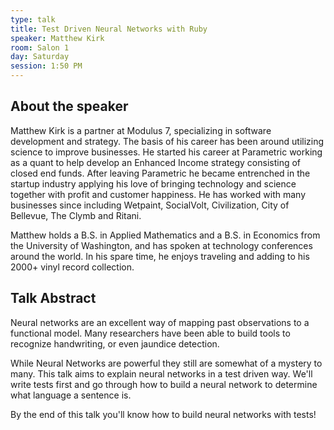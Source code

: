 ```yaml
---
type: talk
title: Test Driven Neural Networks with Ruby
speaker: Matthew Kirk
room: Salon 1
day: Saturday
session: 1:50 PM
---
```


## About the speaker

Matthew Kirk is a partner at Modulus 7, specializing in software development and strategy. The basis of his career has been around utilizing science to improve businesses. He started his career at Parametric working as a quant to help develop an Enhanced Income strategy consisting of closed end funds. After leaving Parametric he became entrenched in the startup industry applying his love of bringing technology and science together with profit and customer happiness. He has worked with many businesses since including Wetpaint, SocialVolt, Civilization, City of Bellevue, The Clymb and Ritani.

Matthew holds a B.S. in Applied Mathematics and a B.S. in Economics from the University of Washington, and has spoken at technology conferences around the world. In his spare time, he enjoys traveling and adding to his 2000+ vinyl record collection.

## Talk Abstract

Neural networks are an excellent way of mapping past observations to a functional model. Many researchers have been able to build tools to recognize handwriting, or even jaundice detection.

While Neural Networks are powerful they still are somewhat of a mystery to many. This talk aims to explain neural networks in a test driven way. We'll write tests first and go through how to build a neural network to determine what language a sentence is.

By the end of this talk you'll know how to build neural networks with tests!